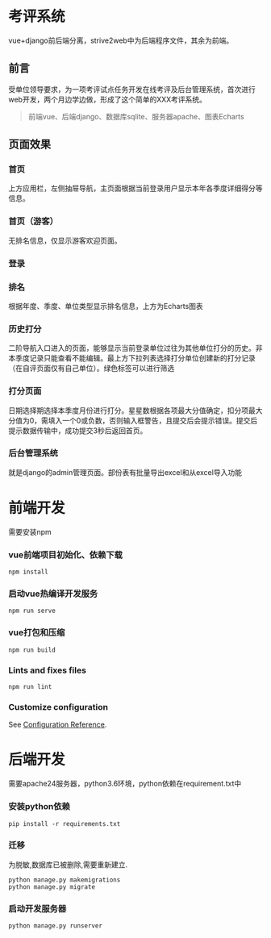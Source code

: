 # 考评系统
vue+django前后端分离，strive2web中为后端程序文件，其余为前端。

## 前言
受单位领导要求，为一项考评试点任务开发在线考评及后台管理系统，首次进行web开发，两个月边学边做，形成了这个简单的XXX考评系统。
>前端vue、后端django、数据库sqlite、服务器apache、图表Echarts

## 页面效果
### 首页
上方应用栏，左侧抽屉导航，主页面根据当前登录用户显示本年各季度详细得分等信息。

### 首页（游客）
无排名信息，仅显示游客欢迎页面。

### 登录

### 排名
根据年度、季度、单位类型显示排名信息，上方为Echarts图表

### 历史打分
二阶导航入口进入的页面，能够显示当前登录单位过往为其他单位打分的历史。非本季度记录只能查看不能编辑。最上方下拉列表选择打分单位创建新的打分记录（在自评页面仅有自己单位）。绿色标签可以进行筛选

### 打分页面
日期选择期选择本季度月份进行打分。星星数根据各项最大分值确定，扣分项最大分值为0，需填入一个0或负数，否则输入框警告，且提交后会提示错误。提交后提示数据传输中，成功提交3秒后返回首页。

### 后台管理系统
就是django的admin管理页面。部份表有批量导出excel和从excel导入功能

# 前端开发
需要安装npm
### vue前端项目初始化、依赖下载
```
npm install
```

### 启动vue热编译开发服务
```
npm run serve
```

### vue打包和压缩
```
npm run build
```

### Lints and fixes files
```
npm run lint
```

### Customize configuration
See [Configuration Reference](https://cli.vuejs.org/config/).

# 后端开发
需要apache24服务器，python3.6环境，python依赖在requirement.txt中
### 安装python依赖
```
pip install -r requirements.txt
```

### 迁移
为脱敏,数据库已被删除,需要重新建立.
```
python manage.py makemigrations
python manage.py migrate
```

### 启动开发服务器
```
python manage.py runserver
```
